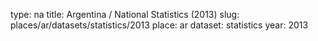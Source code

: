 type: na
title: Argentina / National Statistics (2013)
slug: places/ar/datasets/statistics/2013
place: ar
dataset: statistics
year: 2013
